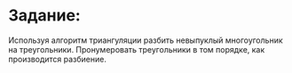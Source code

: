 # Задание:
Используя алгоритм триангуляции разбить невыпуклый многоугольник на треугольники. Пронумеровать треугольники в том порядке, как производится разбиение.

